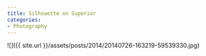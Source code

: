 ```yaml
---
title: Silhouette on Superior
categories:
- Photography
---
```


![]({{ site.url }}/assets/posts/2014/20140726-163219-59539330.jpg)
